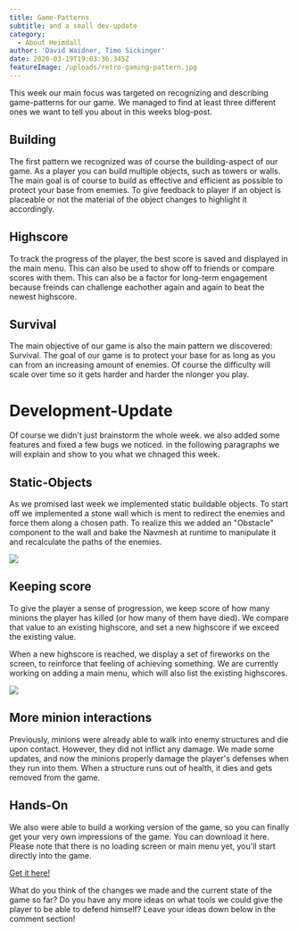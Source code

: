 ```yaml
---
title: Game-Patterns
subtitle: and a small dev-update
category:
  - About Heimdall
author: 'David Waidner, Timo Sickinger'
date: 2020-03-19T19:03:36.345Z
featureImage: /uploads/retro-gaming-pattern.jpg
---
```

This week our main focus was targeted on recognizing and describing game-patterns for our game. We managed to find at least three different ones we want to tell you about in this weeks blog-post.

## Building

The first pattern we recognized was of course the building-aspect of our game. As a player you can build multiple objects, such as towers or walls. The main goal is of course to build as effective and efficient as possible to protect your base from enemies. To give feedback to player if an object is placeable or not the material of the object changes to highlight it accordingly.

## Highscore

To track the progress of the player, the best score is saved and displayed in the main menu. This can also be used to show off to friends or compare scores with them. This can also be a factor for long-term engagement because freinds can challenge eachother again and again to beat the newest highscore.

## Survival

The main objective of our game is also the main pattern we discovered: Survival. The goal of our game is to protect your base for as long as you can from an increasing amount of enemies. Of course the difficulty will scale over time so it gets harder and harder the nlonger you play.

# Development-Update

Of course we didn't just brainstorm the whole week. we also added some features and fixed a few bugs we noticed. in the following paragraphs we will explain and show to you what we chnaged this week.

## Static-Objects

As we promised last week we implemented static buildable objects. To start off we implemented a stone wall which is ment to redirect the enemies and force them along a chosen path. To realize this we added an "Obstacle" component to the wall and bake the Navmesh at runtime to manipulate it and recalculate the paths of the enemies.

![](/uploads/stonewall.jpg)

## Keeping score

To give the player a sense of progression, we keep score of how many minions the player has killed (or how many of them have died). We compare that value to an existing highscore, and set a new highscore if we exceed the existing value.

When a new highscore is reached, we display a set of fireworks on the screen, to reinforce that feeling of achieving something. We are currently working on adding a main menu, which will also list the existing highscores.

![](/uploads/fireworks.jpg)

## More minion interactions

Previously, minions were already able to walk into enemy structures and die upon contact. However, they did not inflict any damage. We made some updates, and now the minions properly damage the player's defenses when they run into them. When a structure runs out of health, it dies and gets removed from the game.

## Hands-On

We also were able to build a working version of the game, so you can finally get your very own impressions of the game. You can download it here. Please note that there is no loading screen or main menu yet, you'll start directly into the game.

[Get it here!](https://drive.google.com/file/d/1eczVH7cALpacfkjxVLj7UMX9Knpo5Tg2/view?usp=sharing)

What do you think of the changes we made and the current state of the game so far? Do you have any more ideas on what tools we could give the player to be able to defend himself? Leave your ideas down below in the comment section!